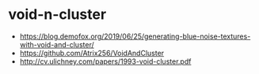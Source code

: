 # void-n-cluster

- https://blog.demofox.org/2019/06/25/generating-blue-noise-textures-with-void-and-cluster/
- https://github.com/Atrix256/VoidAndCluster
- http://cv.ulichney.com/papers/1993-void-cluster.pdf